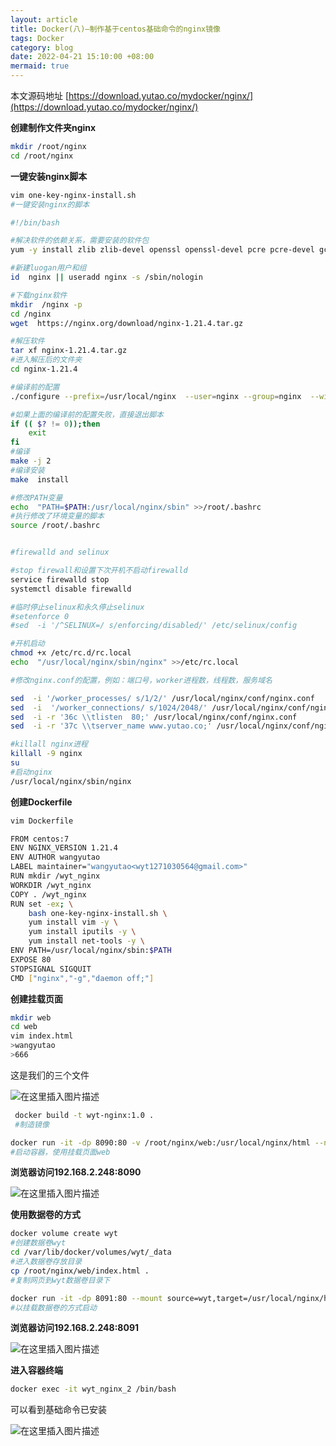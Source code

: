 ```yaml
---
layout: article
title: Docker(八)—制作基于centos基础命令的nginx镜像
tags: Docker
category: blog
date: 2022-04-21 15:10:00 +08:00
mermaid: true
---
```

本文源码地址
[https://download.yutao.co/mydocker/nginx/](https://download.yutao.co/mydocker/nginx/)

**创建制作文件夹nginx**
```bash
mkdir /root/nginx
cd /root/nginx
```
**一键安装nginx脚本**
```bash
vim one-key-nginx-install.sh
#一键安装nginx的脚本
```

```bash
#!/bin/bash

#解决软件的依赖关系，需要安装的软件包
yum -y install zlib zlib-devel openssl openssl-devel pcre pcre-devel gcc gcc-c++ autoconf automake make psmisc net-tools lsof vim geoip geoip-devel wget -y

#新建luogan用户和组
id  nginx || useradd nginx -s /sbin/nologin

#下载nginx软件
mkdir  /nginx -p
cd /nginx
wget  https://nginx.org/download/nginx-1.21.4.tar.gz

#解压软件
tar xf nginx-1.21.4.tar.gz 
#进入解压后的文件夹
cd nginx-1.21.4

#编译前的配置
./configure --prefix=/usr/local/nginx  --user=nginx --group=nginx  --with-http_ssl_module   --with-threads  --with-http_v2_module  --with-http_stub_status_module  --with-stream  --with-http_geoip_module --with-http_gunzip_module --with-http_realip_module --with-http_stub_status_module --with-http_ssl_module 

#如果上面的编译前的配置失败，直接退出脚本
if (( $? != 0));then
	exit
fi
#编译
make -j 2
#编译安装
make  install

#修改PATH变量
echo  "PATH=$PATH:/usr/local/nginx/sbin" >>/root/.bashrc
#执行修改了环境变量的脚本
source /root/.bashrc


#firewalld and selinux

#stop firewall和设置下次开机不启动firewalld
service firewalld stop
systemctl disable firewalld

#临时停止selinux和永久停止selinux
#setenforce 0
#sed  -i '/^SELINUX=/ s/enforcing/disabled/' /etc/selinux/config

#开机启动
chmod +x /etc/rc.d/rc.local
echo  "/usr/local/nginx/sbin/nginx" >>/etc/rc.local

#修改nginx.conf的配置，例如：端口号，worker进程数，线程数，服务域名

sed  -i '/worker_processes/ s/1/2/' /usr/local/nginx/conf/nginx.conf
sed  -i  '/worker_connections/ s/1024/2048/' /usr/local/nginx/conf/nginx.conf
sed  -i -r '36c \\tlisten  80;' /usr/local/nginx/conf/nginx.conf
sed  -i -r '37c \\tserver_name www.yutao.co;' /usr/local/nginx/conf/nginx.conf

#killall nginx进程
killall -9 nginx
su
#启动nginx
/usr/local/nginx/sbin/nginx
```

**创建Dockerfile**
```bash
vim Dockerfile
```

```bash
FROM centos:7
ENV NGINX_VERSION 1.21.4
ENV AUTHOR wangyutao
LABEL maintainer="wangyutao<wyt1271030564@gmail.com>"
RUN mkdir /wyt_nginx
WORKDIR /wyt_nginx
COPY . /wyt_nginx
RUN set -ex; \
    bash one-key-nginx-install.sh \
    yum install vim -y \
    yum install iputils -y \
    yum install net-tools -y \
ENV PATH=/usr/local/nginx/sbin:$PATH
EXPOSE 80
STOPSIGNAL SIGQUIT
CMD ["nginx","-g","daemon off;"]
```
**创建挂载页面**
```bash
mkdir web
cd web
vim index.html
>wangyutao
>666
```
这是我们的三个文件

![在这里插入图片描述](https://img-blog.csdnimg.cn/138dd6ed0bb9472289bb77453866b281.png)

```bash
 docker build -t wyt-nginx:1.0 .
 #制造镜像
```

```bash
docker run -it -dp 8090:80 -v /root/nginx/web:/usr/local/nginx/html --name wyt_nginx_1 wyt-nginx:1.0
#启动容器，使用挂载页面web
```
**浏览器访问192.168.2.248:8090**

![在这里插入图片描述](https://img-blog.csdnimg.cn/321618ccaa214addadf6779c8ed54e16.png?x-oss-process=image/watermark,type_d3F5LXplbmhlaQ,shadow_50,text_Q1NETiBAeXV0YW9fNTE3,size_15,color_FFFFFF,t_70,g_se,x_16)

**使用数据卷的方式**

```bash
docker volume create wyt
#创建数据卷wyt
cd /var/lib/docker/volumes/wyt/_data
#进入数据卷存放目录
cp /root/nginx/web/index.html .
#复制网页到wyt数据卷目录下
```

```bash
docker run -it -dp 8091:80 --mount source=wyt,target=/usr/local/nginx/html --name wyt_nginx_2 wyt-nginx:1.0
#以挂载数据卷的方式启动
```

**浏览器访问192.168.2.248:8091**

![在这里插入图片描述](https://img-blog.csdnimg.cn/4b51242f98b8437d9aec93fdc74ff0ed.png?x-oss-process=image/watermark,type_d3F5LXplbmhlaQ,shadow_50,text_Q1NETiBAeXV0YW9fNTE3,size_16,color_FFFFFF,t_70,g_se,x_16)

**进入容器终端**

```bash
docker exec -it wyt_nginx_2 /bin/bash
```
可以看到基础命令已安装

![在这里插入图片描述](https://img-blog.csdnimg.cn/92b9528f811245aa9578e19204401c36.png?x-oss-process=image/watermark,type_d3F5LXplbmhlaQ,shadow_50,text_Q1NETiBAeXV0YW9fNTE3,size_20,color_FFFFFF,t_70,g_se,x_16)
